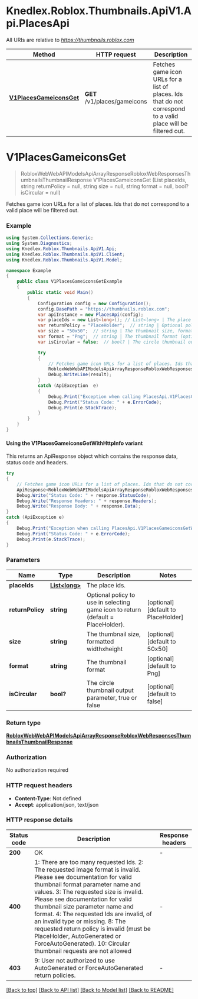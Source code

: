 # Knedlex.Roblox.Thumbnails.ApiV1.Api.PlacesApi

All URIs are relative to *https://thumbnails.roblox.com*

| Method | HTTP request | Description |
|--------|--------------|-------------|
| [**V1PlacesGameiconsGet**](PlacesApi.md#v1placesgameiconsget) | **GET** /v1/places/gameicons | Fetches game icon URLs for a list of places. Ids that do not correspond to a valid place will be filtered out. |

<a id="v1placesgameiconsget"></a>
# **V1PlacesGameiconsGet**
> RobloxWebWebAPIModelsApiArrayResponseRobloxWebResponsesThumbnailsThumbnailResponse V1PlacesGameiconsGet (List<long> placeIds, string returnPolicy = null, string size = null, string format = null, bool? isCircular = null)

Fetches game icon URLs for a list of places. Ids that do not correspond to a valid place will be filtered out.

### Example
```csharp
using System.Collections.Generic;
using System.Diagnostics;
using Knedlex.Roblox.Thumbnails.ApiV1.Api;
using Knedlex.Roblox.Thumbnails.ApiV1.Client;
using Knedlex.Roblox.Thumbnails.ApiV1.Model;

namespace Example
{
    public class V1PlacesGameiconsGetExample
    {
        public static void Main()
        {
            Configuration config = new Configuration();
            config.BasePath = "https://thumbnails.roblox.com";
            var apiInstance = new PlacesApi(config);
            var placeIds = new List<long>(); // List<long> | The place ids.
            var returnPolicy = "PlaceHolder";  // string | Optional policy to use in selecting game icon to return (default = PlaceHolder). (optional)  (default to PlaceHolder)
            var size = "50x50";  // string | The thumbnail size, formatted widthxheight (optional)  (default to 50x50)
            var format = "Png";  // string | The thumbnail format (optional)  (default to Png)
            var isCircular = false;  // bool? | The circle thumbnail output parameter, true or false (optional)  (default to false)

            try
            {
                // Fetches game icon URLs for a list of places. Ids that do not correspond to a valid place will be filtered out.
                RobloxWebWebAPIModelsApiArrayResponseRobloxWebResponsesThumbnailsThumbnailResponse result = apiInstance.V1PlacesGameiconsGet(placeIds, returnPolicy, size, format, isCircular);
                Debug.WriteLine(result);
            }
            catch (ApiException  e)
            {
                Debug.Print("Exception when calling PlacesApi.V1PlacesGameiconsGet: " + e.Message);
                Debug.Print("Status Code: " + e.ErrorCode);
                Debug.Print(e.StackTrace);
            }
        }
    }
}
```

#### Using the V1PlacesGameiconsGetWithHttpInfo variant
This returns an ApiResponse object which contains the response data, status code and headers.

```csharp
try
{
    // Fetches game icon URLs for a list of places. Ids that do not correspond to a valid place will be filtered out.
    ApiResponse<RobloxWebWebAPIModelsApiArrayResponseRobloxWebResponsesThumbnailsThumbnailResponse> response = apiInstance.V1PlacesGameiconsGetWithHttpInfo(placeIds, returnPolicy, size, format, isCircular);
    Debug.Write("Status Code: " + response.StatusCode);
    Debug.Write("Response Headers: " + response.Headers);
    Debug.Write("Response Body: " + response.Data);
}
catch (ApiException e)
{
    Debug.Print("Exception when calling PlacesApi.V1PlacesGameiconsGetWithHttpInfo: " + e.Message);
    Debug.Print("Status Code: " + e.ErrorCode);
    Debug.Print(e.StackTrace);
}
```

### Parameters

| Name | Type | Description | Notes |
|------|------|-------------|-------|
| **placeIds** | [**List&lt;long&gt;**](long.md) | The place ids. |  |
| **returnPolicy** | **string** | Optional policy to use in selecting game icon to return (default &#x3D; PlaceHolder). | [optional] [default to PlaceHolder] |
| **size** | **string** | The thumbnail size, formatted widthxheight | [optional] [default to 50x50] |
| **format** | **string** | The thumbnail format | [optional] [default to Png] |
| **isCircular** | **bool?** | The circle thumbnail output parameter, true or false | [optional] [default to false] |

### Return type

[**RobloxWebWebAPIModelsApiArrayResponseRobloxWebResponsesThumbnailsThumbnailResponse**](RobloxWebWebAPIModelsApiArrayResponseRobloxWebResponsesThumbnailsThumbnailResponse.md)

### Authorization

No authorization required

### HTTP request headers

 - **Content-Type**: Not defined
 - **Accept**: application/json, text/json


### HTTP response details
| Status code | Description | Response headers |
|-------------|-------------|------------------|
| **200** | OK |  -  |
| **400** | 1: There are too many requested Ids.  2: The requested image format is invalid. Please see documentation for valid thumbnail format parameter name and values.  3: The requested size is invalid. Please see documentation for valid thumbnail size parameter name and format.  4: The requested Ids are invalid, of an invalid type or missing.  8: The requested return policy is invalid (must be PlaceHolder, AutoGenerated or ForceAutoGenerated).  10: Circular thumbnail requests are not allowed |  -  |
| **403** | 9: User not authorized to use AutoGenerated or ForceAutoGenerated return policies. |  -  |

[[Back to top]](#) [[Back to API list]](../README.md#documentation-for-api-endpoints) [[Back to Model list]](../README.md#documentation-for-models) [[Back to README]](../README.md)

